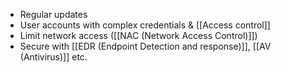 - Regular updates
- User accounts with complex credentials & [[Access control]] 
- Limit network access ([[NAC (Network Access Control)]])
- Secure with [[EDR (Endpoint Detection and response)]], [[AV (Antivirus)]] etc.